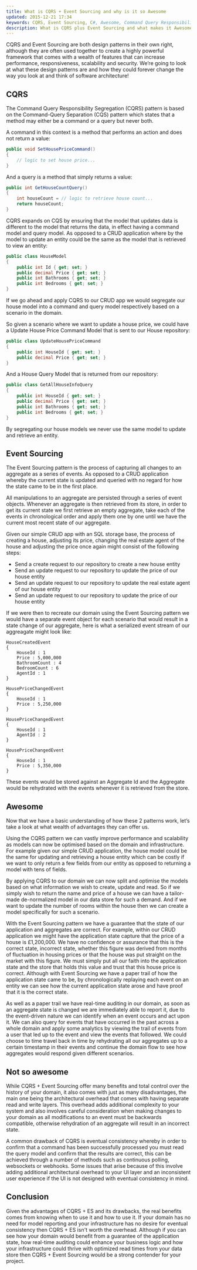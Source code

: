 ```yaml
---
title: What is CQRS + Event Sourcing and why is it so Awesome
updated: 2015-12-21 17:34
keywords: CQRS, Event Sourcing, C#, Awesome, Command Query Responsibility Segregation, CQS
description: What is CQRS plus Event Sourcing and what makes it Awesome.
---
```


CQRS and Event Sourcing are both design patterns in their own right, although they are often used together to create a highly powerful framework that comes with a wealth of features that can increase performance, responsiveness, scalability and security. We’re going to look at what these design patterns are and how they could forever change the way you look at and think of software architecture!

## CQRS

The Command Query Responsibility Segregation (CQRS) pattern is based on the Command-Query Separation (CQS) pattern which states that a method may either be a command or a query but never both.

A command in this context is a method that performs an action and does not return a value:

```cs
public void SetHousePriceCommand()
{
    // logic to set house price...    
}    
```

And a query is a method that simply returns a value:

```cs
public int GetHouseCountQuery()
{
    int houseCount = // logic to retrieve house count... 
    return houseCount;   
}    
```


CQRS expands on CQS by ensuring that the model that updates data is different to the model that returns the data, in effect having a command model and query model. As opposed to a CRUD application where by the model to update an entity could be the same as the model that is retrieved to view an entity:

```cs
public class HouseModel
{
    public int Id { get; set; }
    public decimal Price { get; set; }
    public int Bathrooms { get; set; }
    public int Bedrooms { get; set; }
}
```

If we go ahead and apply CQRS to our CRUD app we would segregate our house model into a command and query model respectively based on a scenario in the domain. 

So given a scenario where we want to update a house price, we could have a Update House Price Command Model that is sent to our House repository:

```cs
public class UpdateHousePriceCommand
{
    public int HouseId { get; set; }
    public decimal Price { get; set; }
}
```

And a House Query Model that is returned from our repository:

```cs
public class GetAllHouseInfoQuery
{
    public int HouseId { get; set; }
    public decimal Price { get; set; }
    public int Bathrooms { get; set; }
    public int Bedrooms { get; set; }
}
```

By segregating our house models we never use the same model to update and retrieve an entity.

## Event Sourcing

The Event Sourcing pattern is the process of capturing all changes to an aggregate as a series of events. As opposed to a CRUD application whereby the current state is updated and queried with no regard for how the state came to be in the first place.

All manipulations to an aggregate are persisted through a series of event objects. Whenever an aggregate is then retrieved from its store, in order to get its current state we first retrieve an empty aggregate, take each of the events in chronological order and apply them one by one until we have the current most recent state of our aggregate.

Given our simple CRUD app with an SQL storage base, the process of creating a house, adjusting its price, changing the real estate agent of the house and adjusting the price once again might consist of the following steps:

- Send a create request to our repository to create a new house entity
- Send an update request to our repository to update the price of our house entity
- Send an update request to our repository to update the real estate agent of our house entity
- Send an update request to our repository to update the price of our house entity

If we were then to recreate our domain using the Event Sourcing pattern we would have a separate event object for each scenario that would result in a state change of our aggregate, here is what a serialized event stream of our aggreagate might look like:

```
HouseCreatedEvent 
{
    HouseId : 1
    Price : 5,000,000
    BathroomCount : 4
    BedroomCount : 6
    AgentId : 1   
}
```

```
HousePriceChangedEvent 
{
    HouseId : 1
    Price : 5,250,000
}
```


```
HousePriceChangedEvent 
{
    HouseId : 1
    AgentId : 2  
}
```

```
HousePriceChangedEvent 
{
    HouseId : 1
    Price : 5,350,000
}
```

These events would be stored against an Aggregate Id and the Aggregate would be rehydrated with the events whenever it is retrieved from the store.


## Awesome

Now that we have a basic understanding of how these 2 patterns work, let’s take a look at what wealth of advantages they can offer us.

Using the CQRS pattern we can vastly improve performance and scalability as models can now be optimised based on the domain and infrastructure. For example given our simple CRUD application, the house model could be the same for updating and retrieving a house entity which can be costly if we want to only return a few fields from our entity as opposed to returning a model with tens of fields.

By applying CQRS to our domain we can now split and optimise the models based on what information we wish to create, update and read. So if we simply wish to return the name and price of a house we can have a tailor-made de-normalized model in our data store for such a demand. And if we want to update the number of rooms within the house then we can create a model specifically for such a scenario. 

With the Event Sourcing pattern we have a guarantee that the state of our application and aggregates are correct. For example,  within our CRUD application we might have the application state capture that the price of a house is £1,200,000. We have no confidence or assurance that this is the correct state, incorrect state, whether this figure was derived from months of fluctuation in housing prices or that the house was put straight on the market with this figure. We must simply put all our faith into the application state and the store that holds this value and trust that this house price is correct. Although with Event Sourcing we have a paper trail of how the application state came to be, by chronologically replaying each event on an entity we can see how the current application state arose and have proof that it is the correct state.

As well as a paper trail we have real-time auditing in our domain, as soon as an aggregate state is changed we are immediately able to report it, due to the event-driven nature we can identify when an event occurs and act upon it. We can also query for events that have occurred in the past across a whole domain and apply some analytics by viewing the trail of events from a user that led up to the event and view the events that followed. We could choose to time travel back in time by rehydrating all our aggregates up to a certain timestamp in their events and continue the domain flow to see how aggregates would respond given different scenarios. 

## Not so awesome

While CQRS + Event Sourcing offer many benefits and total control over the history of your domain, it also comes with just as many disadvantages, the main one being the architectural overhead that comes with having separate read and write layers. This overhead adds additional complexity to your system and also involves careful consideration when making changes to your domain as all modifications to an event must be backwards compatible, otherwise rehydration of an aggregate will result in an incorrect state. 

A common drawback of CQRS is eventual consistency whereby in order to confirm that a command has been successfully processed you must read the query model and confirm that the results are correct, this can be achieved through a number of methods such as continuous polling, websockets or webhooks. Some issues that arise because of this involve adding additional architectural overhead to your UI layer and an inconsistent user experience if the UI is not designed with eventual consistency in mind.

## Conclusion

Given the advantages of CQRS + ES and its drawbacks, the real benefits comes from knowing when to use it and how to use it. If your domain has no need for model reporting and your infrastructure has no desire for eventual consistency then CQRS + ES isn't worth the overhead. Although if you can see how your domain would benefit from a guarantee of the application state, how real-time auditing could enhance your business logic and how your infrastructure could thrive with optimized read times from your data store then CQRS + Event Sourcing would be a strong contender for your project. 
